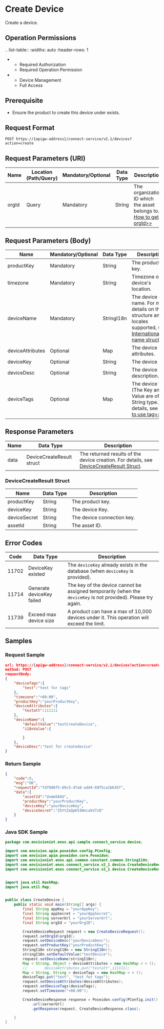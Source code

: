 # Create Device

Create a device.

## Operation Permissions

.. list-table::
   :widths: auto
   :header-rows: 1

   * - Required Authorization
     - Required Operation Permission
   * - Device Management
     - Full Access

## Prerequisite

- Ensure the product to create this device under exists.

## Request Format

```
POST https://{apigw-address}/connect-service/v2.1/devices?action=create
```

## Request Parameters (URI)

| Name | Location (Path/Query) | Mandatory/Optional | Data Type | Description |
|---------------|------------------|----------|-----------|--------------|
| orgId         | Query            | Mandatory     | String    | The organization ID which the asset belongs to. [How to get orgId>>](/docs/api/en/2.1.0/api_faqs#how-to-get-organization-id-orgid-orgid)                |


## Request Parameters (Body)

| Name | Mandatory/Optional | Data Type | Description |
|----------------|---------------|--------------------------|---|
|productKey    | Mandatory          | String       | The product key.     |
|timezone | Mandatory          | String         | Timezone of the device's location.     |
| deviceName | Mandatory          | StringI18n | The device name. For more details on the structure and locales supported, see [Internationalized name struct>>](/docs/api/en/2.1.0/api_faqs.html#internationalized-name-struct)         |
| deviceAttributes | Optional         | Map       | The device attributes.    |
| deviceKey   | Optional         | String    | The device key.         |
| deviceDesc  | Optional         | String    | The device description.     |
| deviceTags  | Optional         | Map    | The device tags. (The Key and Value are of String type.) For details, see [How to use tag>>](/docs/api/en/2.1.0/api_faqs.html#how-to-use-tag)     |




## Response Parameters

| Name | Data Type | Description |
|-------------|-------------------|-----------------------------|
| data |    DeviceCreateResult struct        | The returned results of the device creation. For details, see [DeviceCreateResult Struct](/docs/api/en/2.1.0/connect/create_device.html#devicecreateresult-struct-devicecreateresult). |


### DeviceCreateResult Struct <devicecreateresult>

| Name | Data Type | Description |
|------------------|-----------------------|----------------------------|
| productKey       | String            | The product key.              |
| deviceKey       | String    | The device Key.                  |
| deviceSecret     | String     | The device connection key.                |
| assetId  | String         |The asset ID.|


## Error Codes

| Code| Data Type | Description |
|-----------|----------------|----------------------|
| 11702 |  DeviceKey existed   | The ``deviceKey`` already exists in the database (when ``deviceKey`` is provided).        |
| 11714 |  Generate deviceKey failed  | The key of the device cannot be assigned temporarily (when the ``deviceKey`` is not provided). Please try again. |
| 11739 |  Exceed max device size   | A product can have a max of 10,000 devices under it. This operation will exceed the limit. |




## Samples

### Request Sample

```json
url: https://{apigw-address}/connect-service/v2.1/devices?action=create&orgId=yourOrgId
method: POST
requestBody: 
{
	"deviceTags":{
		"test":"test for tags"
	},
	"timezone":"+08:00",
	"productKey":"yourProductKey",
	"deviceAttributes":{
		"testatt":111111
	},
	"deviceName":{
		"defaultValue":"testCreateDevice",
		"i18nValue":{

		}
	},
	"deviceDesc":"test for createdevice"
}
```

### Return Sample

```json
{
    "code":0,
    "msg":"OK",
    "requestId":"fd79d0f5-69c5-4fa8-add4-69f5ca1b635f",
    "data":{
        "assetId":"Uvmm5AXU",
        "productKey":"yourProductKey",
        "deviceKey":"yourDeviceKey",
        "deviceSecret":"Z5YtZaQpK5IWocakV7zQ"
    }
}
```

### Java SDK Sample

```java
package com.envisioniot.enos.api.sample.connect_service.device;

import com.envision.apim.poseidon.config.PConfig;
import com.envision.apim.poseidon.core.Poseidon;
import com.envisioniot.enos.api.common.constant.common.StringI18n;
import com.envisioniot.enos.connect_service.v2_1.device.CreateDeviceRequest;
import com.envisioniot.enos.connect_service.v2_1.device.CreateDeviceResponse;


import java.util.HashMap;
import java.util.Map;


public class CreateDevice {
    public static void main(String[] args) {
        final String appKey = "yourAppKey";
        final String appSecret = "yourAppSecret";
        final String serverUrl = "yourServerUrl";
        final String orgId = "yourOrgID";

        CreateDeviceRequest request = new CreateDeviceRequest();
        request.setOrgId(orgId);
        request.setDeviceDesc("yourDeviceDesc");
        request.setProductKey("yourProductKey");
        StringI18n stringI18n = new StringI18n();
        stringI18n.setDefaultValue("testDevice");
        request.setDeviceName(stringI18n);
        Map < String, Object > deviceAttributes = new HashMap < > ();
        //        deviceAttributes.put("testatt",111111);
        Map < String, String > deviceTags = new HashMap < > ();
        deviceTags.put("test", "test for tags");
        request.setDeviceAttributes(deviceAttributes);
        request.setDeviceTags(deviceTags);
        request.setTimezone("+08:00");

        CreateDeviceResponse response = Poseidon.config(PConfig.init().appKey(appKey).appSecret(appSecret).debug())
            .url(serverUrl)
            .getResponse(request, CreateDeviceResponse.class);

    }
}
```
